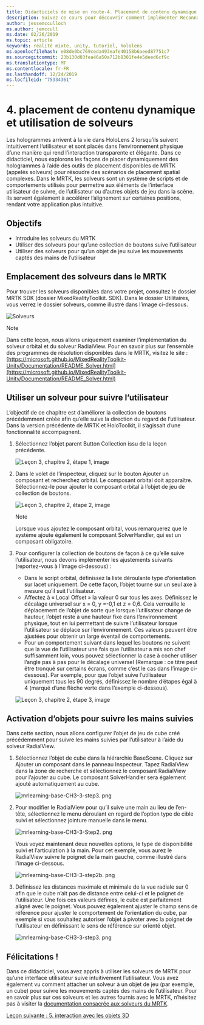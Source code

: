 ```yaml
---
title: Didacticiels de mise en route-4. Placement de contenu dynamique et utilisation de solveurs
description: Suivez ce cours pour découvrir comment implémenter Reconnaissance faciale Azure au sein d’une application de réalité mixte.
author: jessemcculloch
ms.author: jemccull
ms.date: 02/26/2019
ms.topic: article
keywords: réalité mixte, unity, tutoriel, hololens
ms.openlocfilehash: e08de0bc769ceda493eafe40158b6aeed87751c7
ms.sourcegitcommit: 23b130d03fea46a50a712b8301fe4e5deed6cf9c
ms.translationtype: MT
ms.contentlocale: fr-FR
ms.lasthandoff: 12/24/2019
ms.locfileid: "75334361"
---
```

# <a name="4-placing-dynamic-content-and-using-solvers"></a>4. placement de contenu dynamique et utilisation de solveurs

Les hologrammes arrivent à la vie dans HoloLens 2 lorsqu’ils suivent intuitivement l’utilisateur et sont placés dans l’environnement physique d’une manière qui rend l’interaction transparente et élégante. Dans ce didacticiel, nous explorons les façons de placer dynamiquement des hologrammes à l’aide des outils de placement disponibles de MRTK (appelés solveurs) pour résoudre des scénarios de placement spatial complexes. Dans le MRTK, les solveurs sont un système de scripts et de comportements utilisés pour permettre aux éléments de l’interface utilisateur de suivre, de l’utilisateur ou d’autres objets de jeu dans la scène. Ils servent également à accélérer l’alignement sur certaines positions, rendant votre application plus intuitive.

## <a name="objectives"></a>Objectifs

* Introduire les solveurs du MRTK
* Utiliser des solveurs pour qu’une collection de boutons suive l’utilisateur
* Utiliser des solveurs pour qu’un objet de jeu suive les mouvements captés des mains de l’utilisateur

## <a name="location-of-solvers-in-the-mrtk"></a>Emplacement des solveurs dans le MRTK

 Pour trouver les solveurs disponibles dans votre projet, consultez le dossier MRTK SDK (dossier MixedRealityToolkit. SDK). Dans le dossier Utilitaires, vous verrez le dossier solveurs, comme illustré dans l’image ci-dessous.

![Solveurs](images/lesson3_chapter1_step1im.PNG)

>[!NOTE]
>Dans cette leçon, nous allons uniquement examiner l’implémentation du solveur orbital et du solveur RadialView. Pour en savoir plus sur l’ensemble des programmes de résolution disponibles dans le MRTK, visitez le site : [https://microsoft.github.io/MixedRealityToolkit-Unity/Documentation/README_Solver.html](https://microsoft.github.io/MixedRealityToolkit-Unity/Documentation/README_Solver.html)

## <a name="use-a-solver-to-follow-the-user"></a>Utiliser un solveur pour suivre l’utilisateur

L’objectif de ce chapitre est d’améliorer la collection de boutons précédemment créée afin qu’elle suive la direction du regard de l’utilisateur. Dans la version précédente de MRTK et HoloToolkit, il s’agissait d’une fonctionnalité accompagnent.

1. Sélectionnez l’objet parent Button Collection issu de la leçon précédente.

    ![Leçon 3, chapitre 2, étape 1, image](images/Lesson3_chapter2_step1im.PNG)

2. Dans le volet de l’inspecteur, cliquez sur le bouton Ajouter un composant et recherchez orbital. Le composant orbital doit apparaître. Sélectionnez-le pour ajouter le composant orbital à l’objet de jeu de collection de boutons.

    ![Leçon 3, chapitre 2, étape 2, image](images/Lesson3_Chapter2_step2im.PNG)

    >[!NOTE]
    >Lorsque vous ajoutez le composant orbital, vous remarquerez que le système ajoute également le composant SolverHandler, qui est un composant obligatoire.

3. Pour configurer la collection de boutons de façon à ce qu’elle suive l’utilisateur, nous devons implémenter les ajustements suivants (reportez-vous à l’image ci-dessous) :

    * Dans le script orbital, définissez la liste déroulante type d’orientation sur lacet uniquement. De cette façon, l’objet tourne sur un seul axe à mesure qu’il suit l’utilisateur.
    * Affectez à « Local Offset » la valeur 0 sur tous les axes. Définissez le décalage universel sur x = 0, y =-0,1 et z = 0,6. Cela verrouille le déplacement de l’objet de sorte que lorsque l’utilisateur change de hauteur, l’objet reste à une hauteur fixe dans l’environnement physique, tout en lui permettant de suivre l’utilisateur lorsque l’utilisateur se déplace sur l’environnement. Ces valeurs peuvent être ajustées pour obtenir un large éventail de comportements.
    * Pour un comportement suivant dans lequel les boutons ne suivent que la vue de l’utilisateur une fois que l’utilisateur a mis son chef suffisamment loin, vous pouvez sélectionner la case à cocher utiliser l’angle pas à pas pour le décalage universel (Remarque : ce titre peut être tronqué sur certains écrans, comme c’est le cas dans l’image ci-dessous). Par exemple, pour que l’objet suive l’utilisateur uniquement tous les 90 degrés, définissez le nombre d’étapes égal à 4 (marqué d’une flèche verte dans l’exemple ci-dessous).

    ![Leçon 3, chapitre 2, étape 3, image](images/Lesson3_chapter2_step3im.PNG)

## <a name="enabling-objects-to-follow-tracked-hands"></a>Activation d’objets pour suivre les mains suivies

Dans cette section, nous allons configurer l’objet de jeu de cube créé précédemment pour suivre les mains suivies par l’utilisateur à l’aide du solveur RadialView.

1. Sélectionnez l’objet de cube dans la hiérarchie BaseScene. Cliquez sur Ajouter un composant dans le panneau Inspecteur. Tapez RadialView dans la zone de recherche et sélectionnez le composant RadialView pour l’ajouter au cube. Le composant SolverHandler sera également ajouté automatiquement au cube.

    ![mrlearning-base-CH3-3-step3. png](images/mrlearning-base-ch3-3-step1.png)

2. Pour modifier le RadialView pour qu’il suive une main au lieu de l’en-tête, sélectionnez le menu déroulant en regard de l’option type de cible suivi et sélectionnez jointure manuelle dans le menu.

    ![mrlearning-base-CH3-3-Step2. png](images/mrlearning-base-ch3-3-step2a.png)

    Vous voyez maintenant deux nouvelles options, le type de disponibilité suivi et l’articulation à la main. Pour cet exemple, vous aurez le RadialView suivre le poignet de la main gauche, comme illustré dans l’image ci-dessous.

    ![mrlearning-base-CH3-3-step2b. png](images/mrlearning-base-ch3-3-step2b.png)

3. Définissez les distances maximale et minimale de la vue radiale sur 0 afin que le cube n’ait pas de distance entre celui-ci et le poignet de l’utilisateur. Une fois ces valeurs définies, le cube est parfaitement aligné avec le poignet. Vous pouvez également ajuster le champ sens de référence pour ajuster le comportement de l’orientation du cube, par exemple si vous souhaitez autoriser l’objet à pivoter avec la poignet de l’utilisateur en définissant le sens de référence sur orienté objet.

    ![mrlearning-base-CH3-3-step3. png](images/mrlearning-base-ch3-3-step3.png)

## <a name="congratulations"></a>Félicitations !

Dans ce didacticiel, vous avez appris à utiliser les solveurs de MRTK pour qu’une interface utilisateur suive intuitivement l’utilisateur. Vous avez également vu comment attacher un solveur à un objet de jeu (par exemple, un cube) pour suivre les mouvements captés des mains de l’utilisateur. Pour en savoir plus sur ces solveurs et les autres fournis avec le MRTK, n’hésitez pas à visiter la [documentation consacrée aux solveurs du MRTK](https://microsoft.github.io/MixedRealityToolkit-Unity/Documentation/README_Solver.html).

[Leçon suivante : 5. interaction avec les objets 3D](mrlearning-base-ch4.md)
